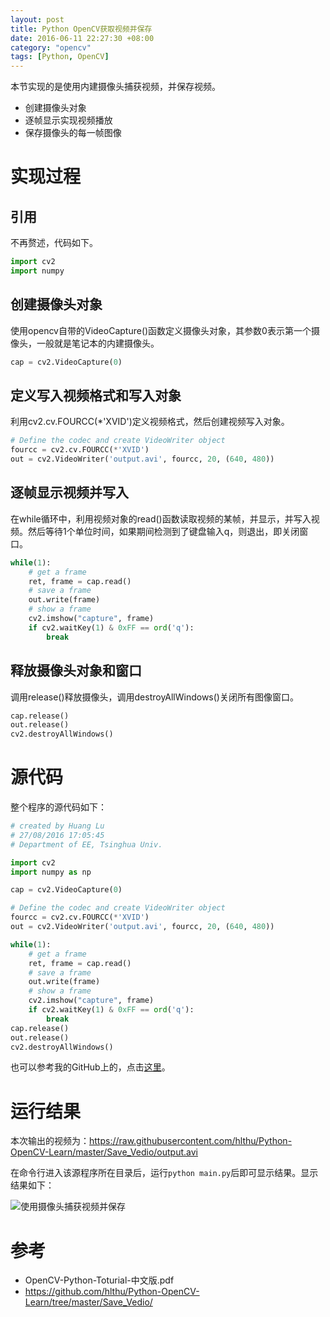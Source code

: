 ```yaml
---
layout: post
title: Python OpenCV获取视频并保存
date: 2016-06-11 22:27:30 +08:00
category: "opencv"
tags: [Python, OpenCV]
---
```



本节实现的是使用内建摄像头捕获视频，并保存视频。

- 创建摄像头对象
- 逐帧显示实现视频播放
- 保存摄像头的每一帧图像



# 实现过程

## 引用
不再赘述，代码如下。

``` python
import cv2  
import numpy
```

## 创建摄像头对象
使用opencv自带的VideoCapture()函数定义摄像头对象，其参数0表示第一个摄像头，一般就是笔记本的内建摄像头。

``` python
cap = cv2.VideoCapture(0)
```

## 定义写入视频格式和写入对象
利用cv2.cv.FOURCC(*'XVID')定义视频格式，然后创建视频写入对象。

``` python
# Define the codec and create VideoWriter object
fourcc = cv2.cv.FOURCC(*'XVID')
out = cv2.VideoWriter('output.avi', fourcc, 20, (640, 480))
```

## 逐帧显示视频并写入
在while循环中，利用视频对象的read()函数读取视频的某帧，并显示，并写入视频。然后等待1个单位时间，如果期间检测到了键盘输入q，则退出，即关闭窗口。

``` python
while(1):
	# get a frame
	ret, frame = cap.read()
	# save a frame
	out.write(frame)
	# show a frame
	cv2.imshow("capture", frame)
	if cv2.waitKey(1) & 0xFF == ord('q'):
		break
```

## 释放摄像头对象和窗口
调用release()释放摄像头，调用destroyAllWindows()关闭所有图像窗口。

``` python
cap.release()
out.release()
cv2.destroyAllWindows()  
```
# 源代码
整个程序的源代码如下：

``` python
# created by Huang Lu
# 27/08/2016 17:05:45 
# Department of EE, Tsinghua Univ.

import cv2
import numpy as np

cap = cv2.VideoCapture(0)

# Define the codec and create VideoWriter object
fourcc = cv2.cv.FOURCC(*'XVID')
out = cv2.VideoWriter('output.avi', fourcc, 20, (640, 480))

while(1):
	# get a frame
	ret, frame = cap.read()
	# save a frame
	out.write(frame)
	# show a frame
	cv2.imshow("capture", frame)
	if cv2.waitKey(1) & 0xFF == ord('q'):
		break
cap.release()
out.release()
cv2.destroyAllWindows() 
```
也可以参考我的GitHub上的，点击[这里](https://github.com/hlthu/Python-OpenCV-Learn/tree/master/Save_Vedio/)。

# 运行结果
本次输出的视频为：https://raw.githubusercontent.com/hlthu/Python-OpenCV-Learn/master/Save_Vedio/output.avi


在命令行进入该源程序所在目录后，运行`python main.py`后即可显示结果。显示结果如下：

![使用摄像头捕获视频并保存](https://raw.githubusercontent.com/hlthu/Python-OpenCV-Learn/master/Save_Video/Screenshot.png)


# 参考
- OpenCV-Python-Toturial-中文版.pdf
- https://github.com/hlthu/Python-OpenCV-Learn/tree/master/Save_Vedio/
